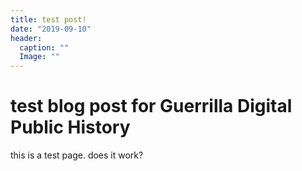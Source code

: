 ```yaml
---
title: test post! 
date: "2019-09-10" 
header:
  caption: ""
  Image: ""
---
```

# test blog post for Guerrilla Digital Public History 
this is a test page. does it work? 
